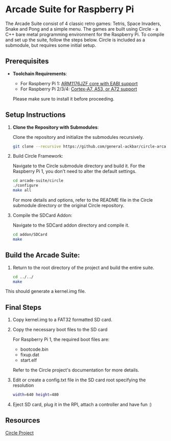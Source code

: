 # Arcade Suite for Raspberry Pi

The Arcade Suite consist of 4 classic retro games: Tetris, Space Invaders, Snake and Pong and a simple menu. The games are built using Circle - a C++ bare metal programming environment for the Raspberry Pi.
To compile and set up the suite, follow the steps below. Circle is included as a submodule, but requires some initial setup.

## Prerequisites

- **Toolchain Requirements**:
  - For Raspberry Pi 1: [ARM1176JZF core with EABI support](#http://elinux.org/Rpi_Software#ARM)
  - For Raspberry Pi 2/3/4: [Cortex-A7, A53, or A72 support](#https://developer.arm.com/downloads/-/arm-gnu-toolchain-downloads)

   Please make sure to install it before proceeding.

## Setup Instructions

1. **Clone the Repository with Submodules**:

   Clone the repository and initialize the submodules recursively.

   ```bash
   git clone --recursive https://github.com/general-ackbar/circle-arcade.git

2. Build Circle Framework:

	Navigate to the Circle submodule directory and build it. For the Raspberry Pi 1, you don't need to alter the default settings.
	
	```bash
	cd arcade-suite/circle
	./configure
	make all
	```
	
   For more details and options, refer to the README file in the Circle submodule directory or the original Circle repository.

3. Compile the SDCard Addon:

	Navigate to the SDCard addon directory and compile it.

	```bash
	cd addon/SDCard
	make
	

## Build the Arcade Suite:

1.  Return to the root directory of the project and build the entire suite.

    ```bash
	cd ../../
	make
    ```
   This should generate a kernel.img file.

##  Final Steps

1. Copy kernel.img to a FAT32 formatted SD card.

2. Copy the necessary boot files to the SD card

    For Raspberry Pi 1, the required boot files are:
    * bootcode.bin
    * fixup.dat
    * start.elf
 
   Refer to the Circle project's documentation for more details.
3. Edit or create a config.txt file in the SD card root specifying the resolution
	```bash
	width=640 height=480
	```
	
4. Eject SD card, plug it in the RPI, attach a controller and have fun :)

## Resources

[Circle Project](#https://github.com/rsta2/circle)



	